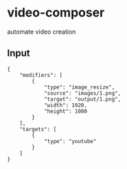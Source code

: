 # video-composer
automate video creation


## Input 

```
{
    "modifiers": [
        {
            "type": "image_resize",
            "source": "images/1.png",
            "target": "output/1.png",
            "width": 1920,
            "height": 1080
        }
    ],
    "targets": [
        {
            "type": "youtube"
        }
    ]
}
```
